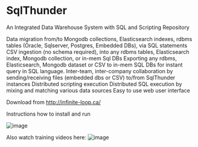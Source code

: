 # SqlThunder

An Integrated Data Warehouse System with SQL and Scripting Repository

Data migration from/to Mongodb collections, Elasticsearch indexes, rdbms tables (Oracle, Sqlserver, Postgres, Embedded DBs), via SQL statements
CSV ingestion (no schema required), into any rdbms tables, Elasticsearch index, Mongodb collection, or in-mem Sql DBs
Exporting any rdbms, Elasticsearch, Mongodb dataset or CSV to in-mem SQL DBs for instant query in SQL language.
Inter-team, inter-company collaboration by sending/receiving files (embedded dbs or CSV) to/from SqlThunder instances
Distributed scripting execution
Distributed SQL execution by mixing and matching various data sources
Easy to use web user interface

Download from http://infinite-loop.ca/

Instructions how to install and run

![image](https://user-images.githubusercontent.com/80181538/227396130-3b945f80-5f61-4af2-9baa-590bf37e5ad1.png)



Also watch training videos here:
![image](https://user-images.githubusercontent.com/80181538/227396305-76d3d5ff-febe-4ebc-a040-d59c729c9e54.png)


